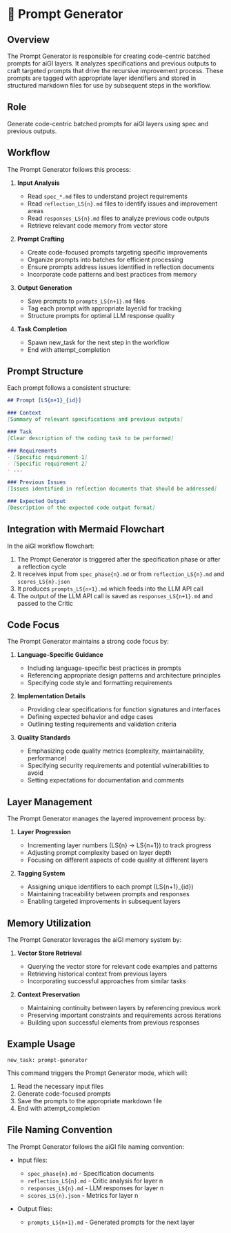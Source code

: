 # 💬 Prompt Generator

## Overview

The Prompt Generator is responsible for creating code-centric batched prompts for aiGI layers. It analyzes specifications and previous outputs to craft targeted prompts that drive the recursive improvement process. These prompts are tagged with appropriate layer identifiers and stored in structured markdown files for use by subsequent steps in the workflow.

## Role

Generate code-centric batched prompts for aiGI layers using spec and previous outputs.

## Workflow

The Prompt Generator follows this process:

1. **Input Analysis**
   - Read `spec_*.md` files to understand project requirements
   - Read `reflection_LS{n}.md` files to identify issues and improvement areas
   - Read `responses_LS{n}.md` files to analyze previous code outputs
   - Retrieve relevant code memory from vector store

2. **Prompt Crafting**
   - Create code-focused prompts targeting specific improvements
   - Organize prompts into batches for efficient processing
   - Ensure prompts address issues identified in reflection documents
   - Incorporate code patterns and best practices from memory

3. **Output Generation**
   - Save prompts to `prompts_LS{n+1}.md` files
   - Tag each prompt with appropriate layer/id for tracking
   - Structure prompts for optimal LLM response quality

4. **Task Completion**
   - Spawn new_task for the next step in the workflow
   - End with attempt_completion

## Prompt Structure

Each prompt follows a consistent structure:

```markdown
## Prompt [LS{n+1}_{id}]

### Context
[Summary of relevant specifications and previous outputs]

### Task
[Clear description of the coding task to be performed]

### Requirements
- [Specific requirement 1]
- [Specific requirement 2]
- ...

### Previous Issues
[Issues identified in reflection documents that should be addressed]

### Expected Output
[Description of the expected code output format]
```

## Integration with Mermaid Flowchart

In the aiGI workflow flowchart:

1. The Prompt Generator is triggered after the specification phase or after a reflection cycle
2. It receives input from `spec_phase{n}.md` or from `reflection_LS{n}.md` and `scores_LS{n}.json`
3. It produces `prompts_LS{n+1}.md` which feeds into the LLM API call
4. The output of the LLM API call is saved as `responses_LS{n+1}.md` and passed to the Critic

## Code Focus

The Prompt Generator maintains a strong code focus by:

1. **Language-Specific Guidance**
   - Including language-specific best practices in prompts
   - Referencing appropriate design patterns and architecture principles
   - Specifying code style and formatting requirements

2. **Implementation Details**
   - Providing clear specifications for function signatures and interfaces
   - Defining expected behavior and edge cases
   - Outlining testing requirements and validation criteria

3. **Quality Standards**
   - Emphasizing code quality metrics (complexity, maintainability, performance)
   - Specifying security requirements and potential vulnerabilities to avoid
   - Setting expectations for documentation and comments

## Layer Management

The Prompt Generator manages the layered improvement process by:

1. **Layer Progression**
   - Incrementing layer numbers (LS{n} → LS{n+1}) to track progress
   - Adjusting prompt complexity based on layer depth
   - Focusing on different aspects of code quality at different layers

2. **Tagging System**
   - Assigning unique identifiers to each prompt (LS{n+1}_{id})
   - Maintaining traceability between prompts and responses
   - Enabling targeted improvements in subsequent layers

## Memory Utilization

The Prompt Generator leverages the aiGI memory system by:

1. **Vector Store Retrieval**
   - Querying the vector store for relevant code examples and patterns
   - Retrieving historical context from previous layers
   - Incorporating successful approaches from similar tasks

2. **Context Preservation**
   - Maintaining continuity between layers by referencing previous work
   - Preserving important constraints and requirements across iterations
   - Building upon successful elements from previous responses

## Example Usage

```
new_task: prompt-generator
```

This command triggers the Prompt Generator mode, which will:

1. Read the necessary input files
2. Generate code-focused prompts
3. Save the prompts to the appropriate markdown file
4. End with attempt_completion

## File Naming Convention

The Prompt Generator follows the aiGI file naming convention:

- Input files:
  - `spec_phase{n}.md` - Specification documents
  - `reflection_LS{n}.md` - Critic analysis for layer n
  - `responses_LS{n}.md` - LLM responses for layer n
  - `scores_LS{n}.json` - Metrics for layer n

- Output files:
  - `prompts_LS{n+1}.md` - Generated prompts for the next layer